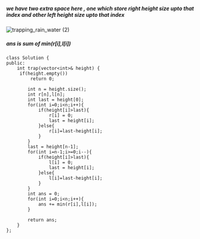 ##### we have two extra space here , one which store right height size upto that index and other left height size upto that index
![trapping_rain_water (2)](https://user-images.githubusercontent.com/62437314/115459690-f82b5f80-a244-11eb-9eb0-66871897267c.png)

##### ans is sum of min(r[i],l[i])

```
class Solution {
public:
    int trap(vector<int>& height) {
     if(height.empty())
         return 0;
        
        int n = height.size();
        int r[n],l[n];
        int last = height[0];
        for(int i=0;i<n;i++){
            if(height[i]>last){
                r[i] = 0;
                last = height[i];
            }else{
                r[i]=last-height[i];
            }
        }
        last = height[n-1];
        for(int i=n-1;i>=0;i--){
            if(height[i]>last){
                l[i] = 0;
                last = height[i];
            }else{
                l[i]=last-height[i];
            }
        }
        int ans = 0;
        for(int i=0;i<n;i++){
            ans += min(r[i],l[i]);
        }
        
        return ans;
    }
};
```
